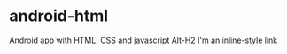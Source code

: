 # android-html
Android app with HTML, CSS and javascript
Alt-H2
[I'm an inline-style link](https://www.google.com)
